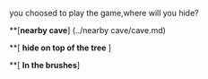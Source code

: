 
you choosed to play the game,where will you hide?

**[**nearby cave**] (../nearby cave/cave.md)

**[ **hide on top of the tree** ]

**[ **In the brushes**]
